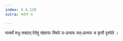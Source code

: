 ```yaml
---
index: 4.4.129
sutra: मधोर्ञ च

---
```

मत्वर्थे मधु-शब्दात् वेदेषु संज्ञायाः विषये  ञ-प्रत्ययः यत्-प्रत्ययः च कृतौ दृश्येते । 